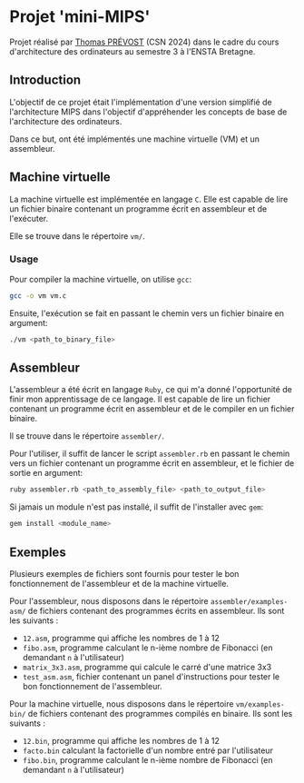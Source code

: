 # Projet 'mini-MIPS'

Projet réalisé par [Thomas PRÉVOST](https://github.com/thomas40510) (CSN 2024) dans le cadre du cours d'architecture des ordinateurs au semestre 3 à l'ENSTA Bretagne. 

## Introduction
L'objectif de ce projet était l'implémentation d'une version simplifié de l'architecture MIPS dans l'objectif d'appréhender les concepts de base de l'architecture des ordinateurs.

Dans ce but, ont été implémentés une machine virtuelle (VM) et un assembleur.

## Machine virtuelle
La machine virtuelle est implémentée en langage `C`. Elle est capable de lire un fichier binaire contenant un programme écrit en assembleur et de l'exécuter.

Elle se trouve dans le répertoire `vm/`.

### Usage
Pour compiler la machine virtuelle, on utilise `gcc`:
```bash
gcc -o vm vm.c
```

Ensuite, l'exécution se fait en passant le chemin vers un fichier binaire en argument:
```bash
./vm <path_to_binary_file>
```

## Assembleur
L'assembleur a été écrit en langage `Ruby`, ce qui m'a donné l'opportunité de finir mon apprentissage de ce langage.
Il est capable de lire un fichier contenant un programme écrit en assembleur et de le compiler en un fichier binaire.

Il se trouve dans le répertoire `assembler/`.

Pour l'utiliser, il suffit de lancer le script `assembler.rb` en passant le chemin vers un fichier contenant un programme écrit en assembleur, et le fichier de sortie en argument:
```bash
ruby assembler.rb <path_to_assembly_file> <path_to_output_file>
```

Si jamais un module n'est pas installé, il suffit de l'installer avec `gem`:
```bash
gem install <module_name>
```

## Exemples
Plusieurs exemples de fichiers sont fournis pour tester le bon fonctionnement de l'assembleur et de la machine virtuelle.

Pour l'assembleur, nous disposons dans le répertoire `assembler/examples-asm/` de fichiers contenant des programmes écrits en assembleur. Ils sont les suivants :
- `12.asm`, programme qui affiche les nombres de 1 à 12
- `fibo.asm`, programme calculant le n-ième nombre de Fibonacci (en demandant `n` à l'utilisateur)
- `matrix_3x3.asm`, programme qui calcule le carré d'une matrice 3x3
- `test_asm.asm`, fichier contenant un panel d'instructions pour tester le bon fonctionnement de l'assembleur.

Pour la machine virtuelle, nous disposons dans le répertoire `vm/examples-bin/` de fichiers contenant des programmes compilés en binaire. Ils sont les suivants :
- `12.bin`, programme qui affiche les nombres de 1 à 12
- `facto.bin` calculant la factorielle d'un nombre entré par l'utilisateur
- `fibo.bin`, programme calculant le n-ième nombre de Fibonacci (en demandant `n` à l'utilisateur)